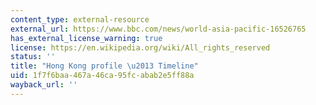 ```yaml
---
content_type: external-resource
external_url: https://www.bbc.com/news/world-asia-pacific-16526765
has_external_license_warning: true
license: https://en.wikipedia.org/wiki/All_rights_reserved
status: ''
title: "Hong Kong profile \u2013 Timeline"
uid: 1f7f6baa-467a-46ca-95fc-abab2e5ff88a
wayback_url: ''
---
```

